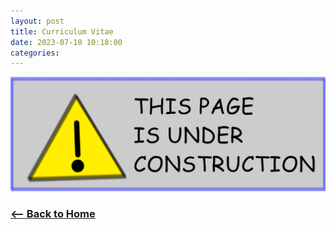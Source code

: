 ```yaml
---
layout: post
title: Curriculum Vitae
date: 2023-07-10 10:18:00
categories: 
---
```




![alt](https://raw.githubusercontent.com/bltinoco/bltinoco.github.io/main/Images/Page_Under_Construction.png)



### [<-- Back to Home](https://bltinoco.github.io)

